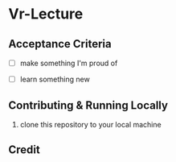 # Vr-Lecture

## Acceptance Criteria

- [ ] make something I'm proud of
- [ ] learn something new


## Contributing & Running Locally

1. clone this repository to your local machine


## Credit